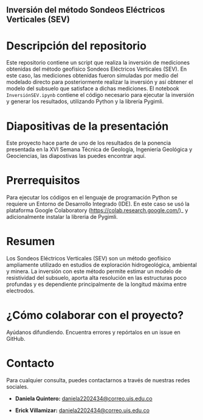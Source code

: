 ## Inversión del método Sondeos Eléctricos Verticales (SEV)

# Descripción del repositorio
Este repositorio contiene un script que realiza la inversión de mediciones obtenidas del método geofísico Sondeos Eléctricos Verticales (SEV). En este caso, las mediciones obtenidas fueron simuladas por medio del modelado directo para posteriormente realizar la inversión y así obtener el modelo del subsuelo que satisface a dichas mediciones. El notebook `InversiónSEV.ipynb` contiene el código necesario para ejecutar la inversión y generar los resultados, utilizando Python y la librería Pygimli.

# Diapositivas de la presentación
Este proyecto hace parte de uno de los resultados de la ponencia presentada en la XVI Semana Técnica de Geología, Ingeniería Geológica y Geociencias, las diapostivas las puedes encontrar aquí.

# Prerrequisitos
Para ejecutar los códigos en el lenguaje de programación Python se requiere un Entorno de Desarrollo Integrado (IDE). En este caso se usó la plataforma Google Colaboratory (https://colab.research.google.com/)_ y adicionalmente instalar la libreria de Pygimli.

# Resumen
Los Sondeos Eléctricos Verticales (SEV) son un método geofísico ampliamente utilizado en estudios de exploración hidrogeológica, ambiental y minera. La inversión con este método permite estimar un modelo de resistividad del subsuelo, aporta alta resolución en las estructuras poco profundas y es dependiente principalmente de la longitud máxima entre electrodos.

# ¿Cómo colaborar con el proyecto?
Ayúdanos difundiendo. Encuentra errores y repórtalos en un issue en GitHub. 

# Contacto
Para cualquier consulta, puedes contactarnos a través de nuestras redes sociales.

* **Daniela Quintero:** daniela2202434@correo.uis.edu.co

* **Erick Villamizar:** daniela2202434@correo.uis.edu.co



